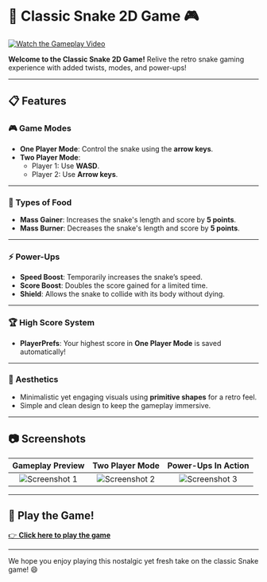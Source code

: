 # 🐍 Classic Snake 2D Game 🎮

[![Watch the Gameplay Video](https://img.youtube.com/vi/Fo7T9uuwRQE/0.jpg)](https://www.youtube.com/watch?v=Fo7T9uuwRQE)

**Welcome to the Classic Snake 2D Game!** Relive the retro snake gaming experience with added twists, modes, and power-ups!  

---

## 📋 Features 

### 🎮 Game Modes  
- **One Player Mode**: Control the snake using the **arrow keys**.
- **Two Player Mode**:  
  - Player 1: Use **WASD**.  
  - Player 2: Use **Arrow keys**.  

---

### 🍎 Types of Food  
- **Mass Gainer**: Increases the snake's length and score by **5 points**.  
- **Mass Burner**: Decreases the snake's length and score by **5 points**.  

---

### ⚡ Power-Ups  
- **Speed Boost**: Temporarily increases the snake’s speed.  
- **Score Boost**: Doubles the score gained for a limited time.  
- **Shield**: Allows the snake to collide with its body without dying.

---

### 🏆 High Score System  
- **PlayerPrefs**: Your highest score in **One Player Mode** is saved automatically!

---

### 🎨 Aesthetics  
- Minimalistic yet engaging visuals using **primitive shapes** for a retro feel.  
- Simple and clean design to keep the gameplay immersive.  

---

## 📷 Screenshots  

| Gameplay Preview  | Two Player Mode | Power-Ups In Action |
|:------------------:|:---------------:|:-------------------:|
| ![Screenshot 1]("D:\UNITY\Snake_Game2D\ShowCase\MainMenue.png") | ![Screenshot 2]("D:\UNITY\Snake_Game2D\ShowCase\TwoPlayerMode.png") | ![Screenshot 3]("D:\UNITY\Snake_Game2D\ShowCase\PowerUP.png") |

---

## 🔗 Play the Game!  
[👉 **Click here to play the game**](https://play.unity.com/en/games/bbf901c4-1783-404b-ae58-e63d680d04ac/snake-2d)

---

We hope you enjoy playing this nostalgic yet fresh take on the classic Snake game! 😄  
